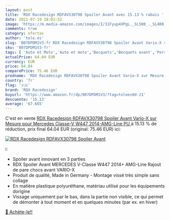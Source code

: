 ```yaml
---
layout: post
title: 'RDX Racedesign RDFAVX30798 Spoiler Avant avec 15.13 % rabais '
date: 2021-07-19 18:03:52
image: 'https://m.media-amazon.com/images/I/31Fyup4XPgL._SL500_._SL400_.jpg'
comments: true
category: ofertas
author: 'tole.es'
slug: 'B07DPDM1V3-fr RDX Racedesign RDFAVX30798 Spoiler Avant Vario-X sur...'
sku: 'B07DPDM1V3-fr'
tags: [ 'Auto et Moto','Auto et moto','Becquets','Becquets avant','Personnalisation de lauto','Pièces détachées auto','rdx racedesign', ]
actualPrice: 64.04 EUR
currency: EUR
price: 64.04
comparePrice: 75.46 EUR
prodname: 'RDX Racedesign RDFAVX30798 Spoiler Avant Vario-X sur Mesure pour Mercedes Classe-V W447 2014-AMG-Line  PU '
country: 'fr'
flag: '🇫🇷'
brand: 'RDX Racedesign'
buyurl: 'https://www.amazon.fr/dp/B07DPDM1V3/?tag=tolees0d-21'
descuento: '15.13'
average: '67.665'
---
```


C'est en vente [RDX Racedesign RDFAVX30798 Spoiler Avant Vario-X sur Mesure pour Mercedes Classe-V W447 2014-AMG-Line  PU ](https://www.amazon.fr/dp/B07DPDM1V3/?tag=tolees0d-21)  à  15.13 % de réduction, prix final  64.04 EUR (original: 75.46 EUR) ici:

[![RDX Racedesign RDFAVX30798 Spoiler Avant](https://m.media-amazon.com/images/I/31Fyup4XPgL._SL500_._SL400_.jpg)](https://www.amazon.fr/dp/B07DPDM1V3/?tag=tolees0d-21)

ℹ️:

- Spoiler avant innovant en 3 parties
- RDX Spoiler Avant MERCEDES V-Classe W447 2014+ AMG-Line Rajout de pare chocs avant VARIO-X
- Produit de qualité, Made in Germany - Montage vissé très simple sans collage
- En matière plastique polyuréthane, matériau utilisé pour les équipements dorigine
- Vissage uniquement par le bas, dans la partie non visible, ce qui permet de démonter à tout moment et en quelques minutes (par ex. en hiver)

[🛒 Achète-le!!](https://www.amazon.fr/dp/B07DPDM1V3/?tag=tolees0d-21)
